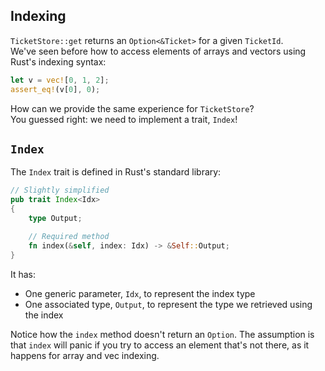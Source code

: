 ## Indexing

`TicketStore::get` returns an `Option<&Ticket>` for a given `TicketId`.\
We've seen before how to access elements of arrays and vectors using Rust's
indexing syntax:

```rust
let v = vec![0, 1, 2];
assert_eq!(v[0], 0);
```

How can we provide the same experience for `TicketStore`?\
You guessed right: we need to implement a trait, `Index`!

## `Index`

The `Index` trait is defined in Rust's standard library:

```rust
// Slightly simplified
pub trait Index<Idx>
{
    type Output;

    // Required method
    fn index(&self, index: Idx) -> &Self::Output;
}
```

It has:

- One generic parameter, `Idx`, to represent the index type
- One associated type, `Output`, to represent the type we retrieved using the index

Notice how the `index` method doesn't return an `Option`. The assumption is that
`index` will panic if you try to access an element that's not there, as it happens
for array and vec indexing.
